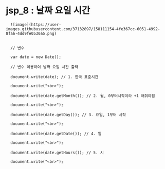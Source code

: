 # jsp_8 : 날짜 요일 시간
      
      ![image](https://user-images.githubusercontent.com/37132897/158111154-4fe367cc-6051-4992-8fa6-4dd9fe0530a5.png)

      
      // 변수
      
      var date = new Date();
      
      // 변수 이용하여 날짜 요일 시간 출력
      
      document.write(date); // 1. 한국 표준시간
      
      document.write("<br>");
      
      document.write(date.getMonth()); // 2. 월, 0부터시작이라 +1 해줘야됨
      
      document.write("<br>");
      
      document.write(date.getDay()); // 3. 요일, 1부터 시작
      
      document.write("<br>");
      
      document.write(date.getDate()); // 4. 일
      
      document.write("<br>");
      
      document.write(date.getHours()); // 5. 시
      
      document.write("<br>");
